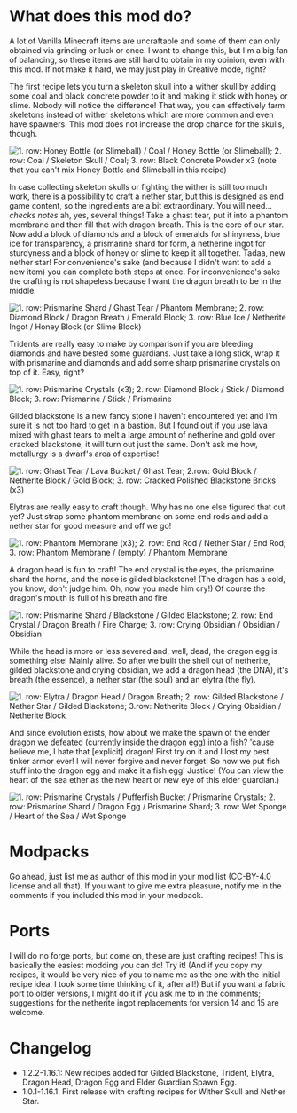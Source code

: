 What does this mod do?
==================
A lot of Vanilla Minecraft items are uncraftable and some of them can only obtained via grinding or luck or once. I want to change this, but I'm a big fan of balancing, so these items are still hard to obtain in my opinion, even with this mod. If not make it hard, we may just play in Creative mode, right?

The first recipe lets you turn a skeleton skull into a wither skull by adding some coal and black concrete powder to it and making it stick with honey or slime. Nobody will notice the difference! That way, you can effectively farm skeletons instead of wither skeletons which are more common and even have spawners. This mod does not increase the drop chance for the skulls, though.

![1. row: Honey Bottle (or Slimeball) / Coal / Honey Bottle (or Slimeball); 2. row: Coal / Skeleton Skull / Coal; 3. row: Black Concrete Powder x3 (note that you can't mix Honey Bottle and Slimeball in this recipe)](https://media.forgecdn.net/attachments/thumbnails/300/409/310/172/witherskull_recipe.png "Wither Skull Crafting Recipe")

In case collecting skeleton skulls or fighting the wither is still too much work, there is a possibility to craft a nether star, but this is designed as end game content, so the ingredients are a bit extraordinary. You will need... *checks notes* ah, yes, several things! Take a ghast tear, put it into a phantom membrane and then fill that with dragon breath. This is the core of our star. Now add a block of diamonds and a block of emeralds for shinyness, blue ice for transparency, a prismarine shard for form, a netherine ingot for sturdyness and a block of honey or slime to keep it all together. Tadaa, new nether star! For convenience's sake (and because I didn't want to add a new item) you can complete both steps at once. For inconvenience's sake the crafting is not shapeless because I want the dragon breath to be in the middle.

![1. row: Prismarine Shard / Ghast Tear / Phantom Membrane; 2. row: Diamond Block / Dragon Breath / Emerald Block; 3. row: Blue Ice / Netherite Ingot / Honey Block (or Slime Block)](https://media.forgecdn.net/attachments/thumbnails/300/412/310/172/netherstar_recipe.png "Nether Star Crafting Recipe")

Tridents are really easy to make by comparison if you are bleeding diamonds and have bested some guardians. Just take a long stick, wrap it with prismarine and diamonds and add some sharp prismarine crystals on top of it. Easy, right?

![1. row: Prismarine Crystals (x3); 2. row: Diamond Block / Stick / Diamond Block; 3. row: Prismarine / Stick / Prismarine](https://media.forgecdn.net/attachments/300/499/trident_recipe.png "Trident Crafting Recipe")

Gilded blackstone is a new fancy stone I haven't encountered yet and I'm sure it is not too hard to get in a bastion. But I found out if you use lava mixed with ghast tears to melt a large amount of netherine and gold over cracked blackstone, it will turn out just the same. Don't ask me how, metallurgy is a dwarf's area of expertise!

![1. row: Ghast Tear / Lava Bucket / Ghast Tear; 2.row: Gold Block / Netherite Block / Gold Block; 3. row: Cracked Polished Blackstone Bricks (x3)](https://media.forgecdn.net/attachments/300/500/gildedblackstone_recipe.png "Gilded Blackstone Crafting Recipe")

Elytras are really easy to craft though. Why has no one else figured that out yet? Just strap some phantom membrane on some end rods and add a nether star for good measure and off we go!

![1. row: Phantom Membrane (x3); 2. row: End Rod / Nether Star / End Rod; 3. row: Phantom Membrane / (empty) / Phantom Membrane](https://media.forgecdn.net/attachments/300/501/elytra_recipe.png "Elytra Crafting Recipe")

A dragon head is fun to craft! The end crystal is the eyes, the prismarine shard the horns, and the nose is gilded blackstone! (The dragon has a cold, you know, don't judge him. Oh, now you made him cry!) Of course the dragon's mouth is full of his breath and fire.

![1. row: Prismarine Shard / Blackstone / Gilded Blackstone; 2. row: End Crystal / Dragon Breath / Fire Charge; 3. row: Crying Obsidian / Obsidian / Obsidian](https://media.forgecdn.net/attachments/300/504/dragonhead_recipe.png "Dragon Head Crafting Recipe")

While the head is more or less severed and, well, dead, the dragon egg is something else! Mainly alive. So after we built the shell out of netherite, gilded blackstone and crying obsidian, we add a dragon head (the DNA), it's breath (the essence), a nether star (the soul) and an elytra (the fly).

![1. row: Elytra / Dragon Head / Dragon Breath; 2. row: Gilded Blackstone / Nether Star / Gilded Blackstone; 3.row: Netherite Block / Crying Obsidian / Netherite Block](https://media.forgecdn.net/attachments/300/508/dragonegg_recipe.png "Dragon Egg Crafting Recipe")

And since evolution exists, how about we make the spawn of the ender dragon we defeated (currently inside the dragon egg) into a fish? 'cause believe me, I hate that [explicit] dragon! First try on it and I lost my best tinker armor ever! I will never forgive and never forget! So now we put fish stuff into the dragon egg and make it a fish egg! Justice! (You can view the heart of the sea ether as the new heart or new eye of this elder guardian.)

![1. row: Prismarine Crystals / Pufferfish Bucket / Prismarine Crystals; 2. row: Prismarine Shard / Dragon Egg / Prismarine Shard; 3. row: Wet Sponge / Heart of the Sea / Wet Sponge](https://media.forgecdn.net/attachments/300/510/elderguardian_recipe.png "Elder Guardian Spawn Egg Crafting Recipe")

Modpacks
==================
Go ahead, just list me as author of this mod in your mod list (CC-BY-4.0 license and all that). If you want to give me extra pleasure, notify me in the comments if you included this mod in your modpack.

Ports
==================
I will do no forge ports, but come on, these are just crafting recipes! This is basically the easiest modding you can do! Try it! (And if you copy my recipes, it would be very nice of you to name me as the one with the initial recipe idea. I took some time thinking of it, after all!)
But if you want a fabric port to older versions, I might do it if you ask me to in the comments; suggestions for the netherite ingot replacements for version 14 and 15 are welcome.

Changelog
==================
* 1.2.2-1.16.1: New recipes added for Gilded Blackstone, Trident, Elytra, Dragon Head,
Dragon Egg and Elder Guardian Spawn Egg.
* 1.0.1-1.16.1: First release with crafting recipes for Wither Skull and Nether Star.